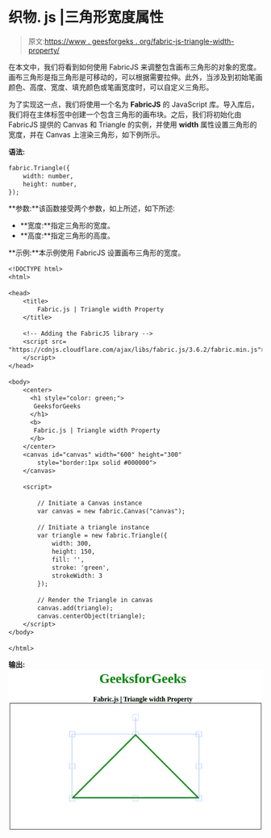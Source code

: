 # 织物. js |三角形宽度属性

> 原文:[https://www . geesforgeks . org/fabric-js-triangle-width-property/](https://www.geeksforgeeks.org/fabric-js-triangle-width-property/)

在本文中，我们将看到如何使用 FabricJS 来调整包含画布三角形的对象的宽度。画布三角形是指三角形是可移动的，可以根据需要拉伸。此外，当涉及到初始笔画颜色、高度、宽度、填充颜色或笔画宽度时，可以自定义三角形。

为了实现这一点，我们将使用一个名为 **FabricJS** 的 JavaScript 库。导入库后，我们将在主体标签中创建一个包含三角形的画布块。之后，我们将初始化由 FabricJS 提供的 Canvas 和 Triangle 的实例，并使用 **width** 属性设置三角形的宽度，并在 Canvas 上渲染三角形，如下例所示。

**语法:**

```
fabric.Triangle({
    width: number,
    height: number,
});
```

**参数:**该函数接受两个参数，如上所述，如下所述:

*   **宽度:**指定三角形的宽度。
*   **高度:**指定三角形的高度。

**示例:**本示例使用 FabricJS 设置画布三角形的宽度。

```
<!DOCTYPE html> 
<html> 

<head> 
    <title> 
        Fabric.js | Triangle width Property
    </title> 

    <!-- Adding the FabricJS library -->
    <script src= 
"https://cdnjs.cloudflare.com/ajax/libs/fabric.js/3.6.2/fabric.min.js"> 
    </script> 
</head> 

<body> 
    <center>
      <h1 style="color: green;">
       GeeksforGeeks
      </h1>
      <b>
       Fabric.js | Triangle width Property
      </b>
    </center>
    <canvas id="canvas" width="600" height="300"
        style="border:1px solid #000000"> 
    </canvas> 

    <script> 

        // Initiate a Canvas instance 
        var canvas = new fabric.Canvas("canvas"); 

        // Initiate a triangle instance 
        var triangle = new fabric.Triangle({
            width: 300,
            height: 150,
            fill: '',
            stroke: 'green',
            strokeWidth: 3
        });

        // Render the Triangle in canvas 
        canvas.add(triangle); 
        canvas.centerObject(triangle);
    </script> 
</body> 

</html>
```

**输出:**
![](img/ffcb1ef64a6ff8a433f2623519676bdf.png)